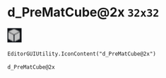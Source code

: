 # d_PreMatCube@2x `32x32`
<img src="/img/d_PreMatCube.png" width=32 height=32>

``` CSharp
EditorGUIUtility.IconContent("d_PreMatCube@2x")
```
```
d_PreMatCube@2x
```
